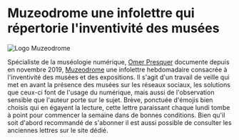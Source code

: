 # Muzeodrome une infolettre qui répertorie l'inventivité des musées

![Logo Muzeodrome](https://cdn.substack.com/image/fetch/w_264,c_limit,f_auto,q_auto:best,fl_progressive:steep/https%3A%2F%2Fbucketeer-e05bbc84-baa3-437e-9518-adb32be77984.s3.amazonaws.com%2Fpublic%2Fimages%2Fbec53d25-cc59-4130-b8b7-e414566a9681_256x256.png)

Spécialiste de la muséologie numérique, [Omer Presquer](https://www.omer.mobi/) documente depuis en novembre 2019, [Muzeodrome](https://muzeodrome.substack.com/) une infolettre hebdomadaire consacrée à l'inventivité des musées et des expositions. Il s'agit d'un travail de veille qui met en avant la  présence des musées sur les réseaux sociaux, les solutions que ceux-ci  font de l'usage du numérique, mais aussi de l'observation sensible que  l'auteur porte sur le sujet. Brève, ponctuée d'émojis bien choisis qui  en égayent la lecture, cette lettre paraissant chaque lundi tombe à  point pour commencer la semaine dans de bonnes conditions. Bien qu'il  soit d'abord recommandé de s'abonner il est aussi possible de consulter  les anciennes lettres sur le site dédié.